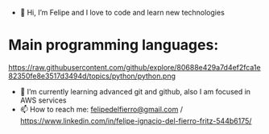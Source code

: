 - 👋 Hi, I’m Felipe and I love to code and learn new technologies
# Main programming languages:
https://raw.githubusercontent.com/github/explore/80688e429a7d4ef2fca1e82350fe8e3517d3494d/topics/python/python.png

- 🌱 I’m currently learning advanced git and github, also I am focused in AWS services
- 📫 How to reach me: felipedelfierro@gmail.com / https://www.linkedin.com/in/felipe-ignacio-del-fierro-fritz-544b6175/


